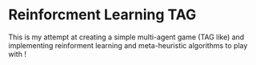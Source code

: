 # Reinforcment Learning TAG

This is my attempt at creating a simple multi-agent game (TAG like) and implementing reinforment learning and meta-heuristic algorithms to play with !
